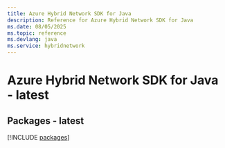 ```yaml
---
title: Azure Hybrid Network SDK for Java
description: Reference for Azure Hybrid Network SDK for Java
ms.date: 08/05/2025
ms.topic: reference
ms.devlang: java
ms.service: hybridnetwork
---
```

# Azure Hybrid Network SDK for Java - latest
## Packages - latest
[!INCLUDE [packages](hybrid-network-index.md)]